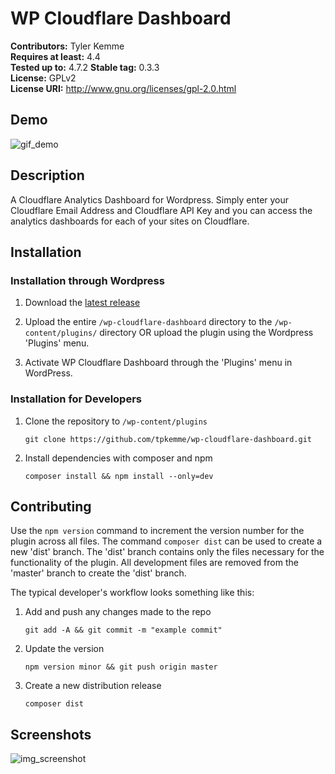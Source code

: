 # WP Cloudflare Dashboard #
**Contributors:**      Tyler Kemme  
**Requires at least:** 4.4  
**Tested up to:**      4.7.2
**Stable tag:**        0.3.3  
**License:**           GPLv2  
**License URI:**       http://www.gnu.org/licenses/gpl-2.0.html  

## Demo ##

![gif_demo](https://github.com/tpkemme/wp-cloudflare-dashboard/blob/master/assets/repo/wp-cloudflare-dashboard.gif)
## Description ##

A Cloudflare Analytics Dashboard for Wordpress.  Simply enter your Cloudflare Email Address and Cloudflare API Key and you can access the analytics dashboards for each of your sites on Cloudflare.

## Installation ##

### Installation through Wordpress ###

1. Download the [latest release](https://github.com/tpkemme/wp-cloudflare-dashboard/releases/latest)

2. Upload the entire `/wp-cloudflare-dashboard` directory to the `/wp-content/plugins/` directory OR upload the plugin using the Wordpress 'Plugins' menu.

3. Activate WP Cloudflare Dashboard through the 'Plugins' menu in WordPress.

### Installation for Developers ###

1. Clone the repository to `/wp-content/plugins`
	
	`git clone https://github.com/tpkemme/wp-cloudflare-dashboard.git`

2. Install dependencies with composer and npm
	
	`composer install && npm install --only=dev`

## Contributing ##

Use the `npm version` command to increment the version number for the plugin across all files.  The command `composer dist` can be used to create a new 'dist' branch.  The 'dist' branch contains only the files necessary for the functionality of the plugin. All development files are removed from the 'master' branch to create the 'dist' branch.

The typical developer's workflow looks something like this:

1. Add and push any changes made to the repo

	`git add -A && git commit -m "example commit"`

2. Update the version

	`npm version minor && git push origin master`

3. Create a new distribution release

	`composer dist`

## Screenshots ##

![img_screenshot](https://github.com/tpkemme/wp-cloudflare-dashboard/blob/master/assets/repo/wp-cloudflare-screenshot.png)
